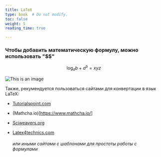 ```yaml
---
title: LaTeX
type: book  # Do not modify.
toc: false
weight: 5
reading_time: true

---
```


### 

### Чтобы добавить математическую формулу, можно использовать "$$"

$$
\log_{a}{b} + a^{b} = xyz
$$



![This is an image](/img/image.png)

Также, рекумендуется пользоваться сайтами для конвертации в язык LaTeX:

* [Tutorialspoint.com](https://www.tutorialspoint.com/latex_equation_editor.htm)

* (Mathcha.io)[https://www.mathcha.io/]

* [Sciweavers.org](http://www.sciweavers.org/free-online-latex-equation-editor)

* [Latex4technics.com](https://www.latex4technics.com/)

  ###### или иными сайтами с шаблонами для простоты работы с формулами

